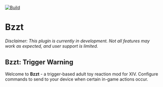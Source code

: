 [![Build](https://github.com/CatboyEngineering/Bzzt/actions/workflows/release.yml/badge.svg?branch=main)](https://github.com/CatboyEngineering/Bzzt/actions/workflows/release.yml)

# Bzzt
###### Disclaimer: This plugin is currently in development. Not all features may work as expected, and user support is limited.

## Bzzt: Trigger Warning
Welcome to **Bzzt** - a trigger-based adult toy reaction mod for XIV. Configure commands to send to your device when certain in-game actions occur.